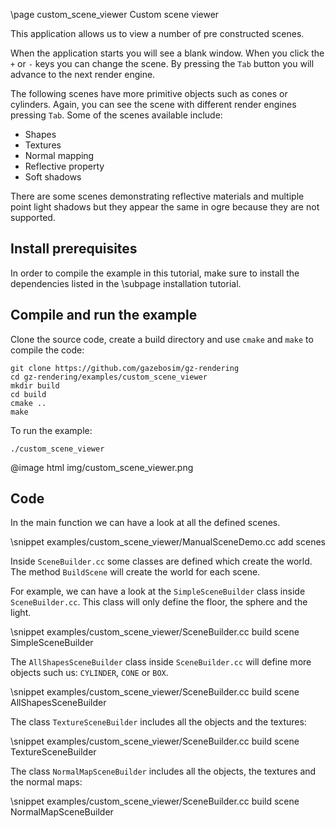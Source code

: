\page custom_scene_viewer Custom scene viewer

This application allows us to view a number of pre constructed scenes.

When the application starts you will see a blank window.
When you click the `+` or `-` keys you can change the scene.
By pressing the `Tab` button you will advance to the next render engine.

The following scenes have more primitive objects such as cones or cylinders. Again, you can see the scene with different render engines pressing `Tab`.
Some of the scenes available include:

 - Shapes
 - Textures
 - Normal mapping
 - Reflective property
 - Soft shadows

There are some scenes demonstrating reflective materials and multiple point light shadows but they appear the same in ogre because they are not supported.

## Install prerequisites

In order to compile the example in this tutorial, make sure to install the
dependencies listed in the \subpage installation tutorial.

## Compile and run the example

Clone the source code, create a build directory and use `cmake` and `make` to compile the code:

```{.sh}
git clone https://github.com/gazebosim/gz-rendering
cd gz-rendering/examples/custom_scene_viewer
mkdir build
cd build
cmake ..
make
```

To run the example:

```{.sh}
./custom_scene_viewer
```

@image html img/custom_scene_viewer.png

## Code

In the main function we can have a look at all the defined scenes.

\snippet examples/custom_scene_viewer/ManualSceneDemo.cc add scenes

Inside `SceneBuilder.cc` some classes are defined which create the world. The method `BuildScene` will create the world for each scene.

For example, we can have a look at the `SimpleSceneBuilder` class inside `SceneBuilder.cc`. This class will only define the floor, the sphere and the light.

\snippet examples/custom_scene_viewer/SceneBuilder.cc build scene SimpleSceneBuilder

The `AllShapesSceneBuilder` class inside `SceneBuilder.cc` will define more objects such us: `CYLINDER`, `CONE` or `BOX`.

\snippet examples/custom_scene_viewer/SceneBuilder.cc build scene AllShapesSceneBuilder

The class `TextureSceneBuilder` includes all the objects and the textures:

\snippet examples/custom_scene_viewer/SceneBuilder.cc build scene TextureSceneBuilder

The class `NormalMapSceneBuilder` includes all the objects, the textures and the normal maps:

\snippet examples/custom_scene_viewer/SceneBuilder.cc build scene NormalMapSceneBuilder
